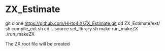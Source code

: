 # ZX_Estimate

git clone https://github.com/HHto4lX/ZX_Estimate.git
cd ZX_Estimate/ext/
sh compile_ext.sh
cd ..
source set_library.sh
make run_makeZX
./run_makeZX

The ZX.root file will be created
